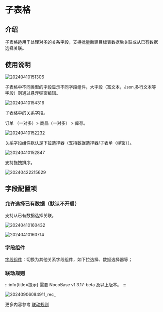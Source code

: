 # 子表格

## 介绍

子表格适用于处理对多的关系字段，支持批量新建目标表数据后关联或从已有数据选择关联。

## 使用说明

![20240410151306](https://static-docs.nocobase.com/20240410151306.png)

子表格中不同类型的字段显示不同字段组件，大字段（富文本，Json,多行文本等字段）则通过悬浮弹窗编辑。

![20240410154316](https://static-docs.nocobase.com/20240410154316.png)

子表格中的关系字段。

订单 （一对多）> 商品（一对多） > 库存。

![20240410152232](https://static-docs.nocobase.com/20240410152232.png)

关系字段组件默认是下拉选择器（支持数据选择器/子表单（弹窗））。

![20240410152847](https://static-docs.nocobase.com/20240410152847.png)

支持拖拽排序。

![20240422215629](https://static-docs.nocobase.com/20240422215629.gif)
## 字段配置项

### 允许选择已有数据（默认不开启）

支持从已有数据选择关联。

![20240410160432](https://static-docs.nocobase.com/20240410160432.png)

![20240410160714](https://static-docs.nocobase.com/20240410160714.png)

### 字段组件

[字段组件](/handbook/ui/fields/association-field)：切换为其他关系字段组件，如下拉选择、数据选择器等；

### 联动规则
:::info{title=提示}
需要 NocoBase v1.3.17-beta 及以上版本。
:::

![20240906084911_rec_](https://nocobase-docs.oss-cn-beijing.aliyuncs.com/20240906084911_rec_.gif)

更多内容参考 [联动规则](/handbook/ui/blocks/block-settings/linkage-rule)
